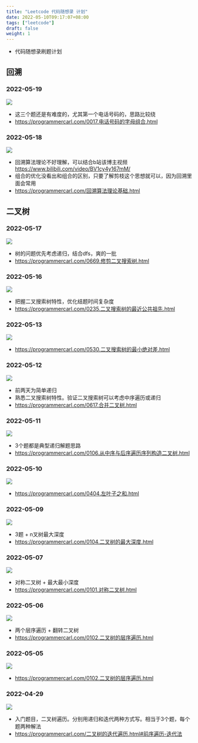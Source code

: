 ```yaml
---
title: "Leetcode 代码随想录 计划"
date: 2022-05-10T09:17:07+08:00
tags: ["leetcode"]
draft: false
weight: 1
---
```


- 代码随想录刷题计划

<!--more-->

## 回溯
### 2022-05-19
<img src="https://note-site-pic-1259606004.cos.ap-beijing.myqcloud.com/img/20220512111439.png"/>

- 这三个题还是有难度的，尤其第一个电话号码的，思路比较绕
- <https://programmercarl.com/0017.电话号码的字母组合.html>


### 2022-05-18
<img src="https://note-site-pic-1259606004.cos.ap-beijing.myqcloud.com/img/20220511130758.png"/>

- 回溯算法理论不好理解，可以结合b站该博主视频<https://www.bilibili.com/video/BV1cy4y167mM/>
- 组合的优化没看出和组合的区别，只要了解剪枝这个思想就可以，因为回溯里面会常用
- <https://programmercarl.com/回溯算法理论基础.html>


## 二叉树
### 2022-05-17
<img src="https://note-site-pic-1259606004.cos.ap-beijing.myqcloud.com/img/20220511094741.png"/>

- 树的问题优先考虑递归，结合dfs，爽的一批
- <https://programmercarl.com/0669.修剪二叉搜索树.html>


### 2022-05-16
<img src="https://note-site-pic-1259606004.cos.ap-beijing.myqcloud.com/img/20220511094610.png"/>

- 把握二叉搜索树特性，优化结题时间复杂度
- <https://programmercarl.com/0235.二叉搜索树的最近公共祖先.html>


### 2022-05-13
<img src="https://note-site-pic-1259606004.cos.ap-beijing.myqcloud.com/img/20220510115509.png"/>

- <https://programmercarl.com/0530.二叉搜索树的最小绝对差.html>


### 2022-05-12
<img src="https://note-site-pic-1259606004.cos.ap-beijing.myqcloud.com/img/20220510111907.png"/>

- 前两天为简单递归
- 熟悉二叉搜索树特性。验证二叉搜索树可以考虑中序遍历或递归
- <https://programmercarl.com/0617.合并二叉树.html>


### 2022-05-11
<img src="https://note-site-pic-1259606004.cos.ap-beijing.myqcloud.com/img/20220510103934.png"/>

- 3个题都是典型递归解题思路
- <https://programmercarl.com/0106.从中序与后序遍历序列构造二叉树.html>


### 2022-05-10
<img src="https://note-site-pic-1259606004.cos.ap-beijing.myqcloud.com/img/20220510093657.png"/>

- <https://programmercarl.com/0404.左叶子之和.html>


### 2022-05-09
<img src="https://note-site-pic-1259606004.cos.ap-beijing.myqcloud.com/img/20220510093352.png"/>

- 3题 + n叉树最大深度
- <https://programmercarl.com/0104.二叉树的最大深度.html>


### 2022-05-07
<img src="https://note-site-pic-1259606004.cos.ap-beijing.myqcloud.com/img/20220510093232.png"/>

- 对称二叉树 + 最大最小深度
- <https://programmercarl.com/0101.对称二叉树.html>


### 2022-05-06
<img src="https://note-site-pic-1259606004.cos.ap-beijing.myqcloud.com/img/20220510093110.png"/>

- 两个层序遍历 + 翻转二叉树
- <https://programmercarl.com/0102.二叉树的层序遍历.html>


### 2022-05-05
<img src="https://note-site-pic-1259606004.cos.ap-beijing.myqcloud.com/img/20220510092811.png"/>

- <https://programmercarl.com/0102.二叉树的层序遍历.html>


### 2022-04-29
<img src="https://note-site-pic-1259606004.cos.ap-beijing.myqcloud.com/img/20220510092645.png"/>

- 入门题目，二叉树遍历。分别用递归和迭代两种方式写。相当于3个题，每个题两种解法
- <https://programmercarl.com/二叉树的迭代遍历.html#前序遍历-迭代法>
